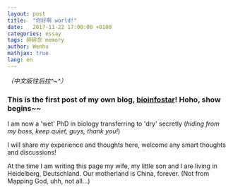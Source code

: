 ```yaml
---
layout: post
title:  "你好啊 world!"
date:   2017-11-22 17:00:00 +0100
categories: essay
tags: 碎碎念 memory
author: Wenhu
mathjax: true
lang: en
---
```

_（中文版往后拉^~^）_

### This is the first post of my own blog, [bioinfostar](http://bioinfostar.com)! Hoho, show begins~~




I am now a 'wet' PhD in biology transferring to 'dry' secretly (_hiding from my boss, keep quiet, guys, thank you!_) 

I will share my experience and thoughts here, welcome any smart thoughts and discussions!

At the time I am writing this page my wife, my little son and I are living in Heidelberg, Deutschland. Our motherland is China, forever. (Not from Mapping God, uhh, not all...)
<br/>
<br/>
<br/>

